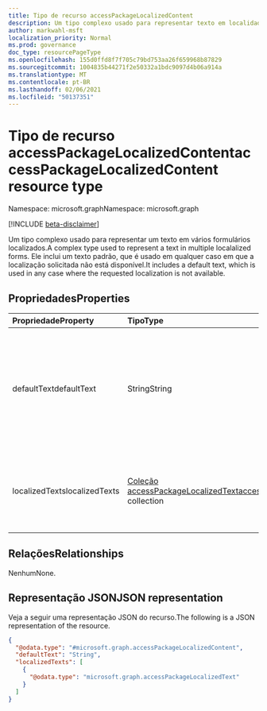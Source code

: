 ```yaml
---
title: Tipo de recurso accessPackageLocalizedContent
description: Um tipo complexo usado para representar texto em localidades diferentes, juntamente com um texto padrão.*
author: markwahl-msft
localization_priority: Normal
ms.prod: governance
doc_type: resourcePageType
ms.openlocfilehash: 155d0ffd8f7f705c79bd753aa26f659968b87829
ms.sourcegitcommit: 1004835b44271f2e50332a1bdc9097d4b06a914a
ms.translationtype: MT
ms.contentlocale: pt-BR
ms.lasthandoff: 02/06/2021
ms.locfileid: "50137351"
---
```

# <a name="accesspackagelocalizedcontent-resource-type"></a><span data-ttu-id="0a695-103">Tipo de recurso accessPackageLocalizedContent</span><span class="sxs-lookup"><span data-stu-id="0a695-103">accessPackageLocalizedContent resource type</span></span>

<span data-ttu-id="0a695-104">Namespace: microsoft.graph</span><span class="sxs-lookup"><span data-stu-id="0a695-104">Namespace: microsoft.graph</span></span>

[!INCLUDE [beta-disclaimer](../../includes/beta-disclaimer.md)]

<span data-ttu-id="0a695-105">Um tipo complexo usado para representar um texto em vários formulários localizados.</span><span class="sxs-lookup"><span data-stu-id="0a695-105">A complex type used to represent a text in multiple localalized forms.</span></span> <span data-ttu-id="0a695-106">Ele inclui um texto padrão, que é usado em qualquer caso em que a localização solicitada não está disponível.</span><span class="sxs-lookup"><span data-stu-id="0a695-106">It includes a default text, which is used in any case where the requested localization is not available.</span></span>

## <a name="properties"></a><span data-ttu-id="0a695-107">Propriedades</span><span class="sxs-lookup"><span data-stu-id="0a695-107">Properties</span></span>
|<span data-ttu-id="0a695-108">Propriedade</span><span class="sxs-lookup"><span data-stu-id="0a695-108">Property</span></span>|<span data-ttu-id="0a695-109">Tipo</span><span class="sxs-lookup"><span data-stu-id="0a695-109">Type</span></span>|<span data-ttu-id="0a695-110">Descrição</span><span class="sxs-lookup"><span data-stu-id="0a695-110">Description</span></span>|
|:---|:---|:---|
|<span data-ttu-id="0a695-111">defaultText</span><span class="sxs-lookup"><span data-stu-id="0a695-111">defaultText</span></span>|<span data-ttu-id="0a695-112">String</span><span class="sxs-lookup"><span data-stu-id="0a695-112">String</span></span>|<span data-ttu-id="0a695-113">A cadeia de caracteres de fallback, que é usada quando uma localização solicitada não está disponível.</span><span class="sxs-lookup"><span data-stu-id="0a695-113">The fallback string, which is used when a requested localization is not available.</span></span> <span data-ttu-id="0a695-114">Obrigatório.</span><span class="sxs-lookup"><span data-stu-id="0a695-114">Required.</span></span> |
|<span data-ttu-id="0a695-115">localizedTexts</span><span class="sxs-lookup"><span data-stu-id="0a695-115">localizedTexts</span></span>|<span data-ttu-id="0a695-116">[Coleção accessPackageLocalizedText](../resources/accesspackagelocalizedtext.md)</span><span class="sxs-lookup"><span data-stu-id="0a695-116">[accessPackageLocalizedText](../resources/accesspackagelocalizedtext.md) collection</span></span>|<span data-ttu-id="0a695-117">Conteúdo representado em um formato para uma localidade específica.</span><span class="sxs-lookup"><span data-stu-id="0a695-117">Content represented in a format for a specific locale.</span></span> |

## <a name="relationships"></a><span data-ttu-id="0a695-118">Relações</span><span class="sxs-lookup"><span data-stu-id="0a695-118">Relationships</span></span>
<span data-ttu-id="0a695-119">Nenhum</span><span class="sxs-lookup"><span data-stu-id="0a695-119">None.</span></span>

## <a name="json-representation"></a><span data-ttu-id="0a695-120">Representação JSON</span><span class="sxs-lookup"><span data-stu-id="0a695-120">JSON representation</span></span>
<span data-ttu-id="0a695-121">Veja a seguir uma representação JSON do recurso.</span><span class="sxs-lookup"><span data-stu-id="0a695-121">The following is a JSON representation of the resource.</span></span>
<!-- {
  "blockType": "resource",
  "@odata.type": "microsoft.graph.accessPackageLocalizedContent"
}
-->
``` json
{
  "@odata.type": "#microsoft.graph.accessPackageLocalizedContent",
  "defaultText": "String",
  "localizedTexts": [
    {
      "@odata.type": "microsoft.graph.accessPackageLocalizedText"
    }
  ]
}
```
